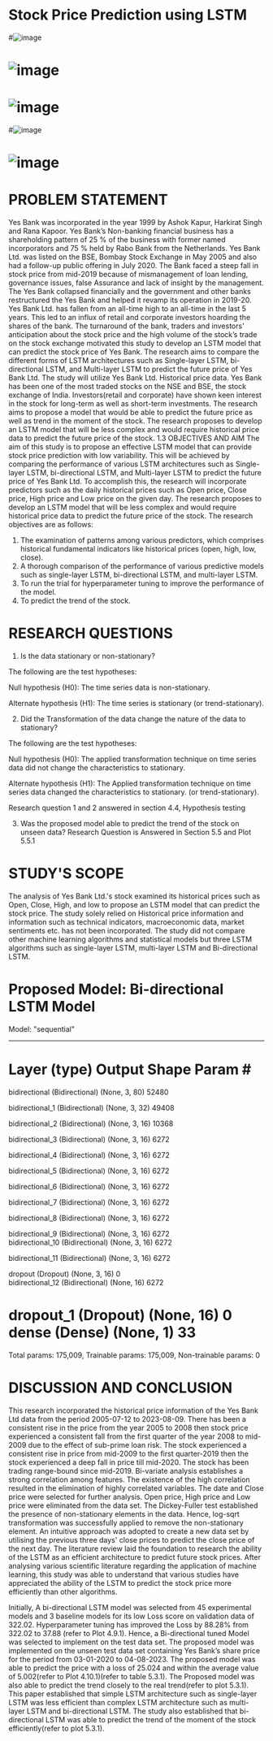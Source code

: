 # Stock Price Prediction using LSTM

#![image](https://github.com/charliethomasct82/Research_Thesis/assets/93368865/fc8043a8-809e-45c7-bb00-482527850239)

# ![image](https://github.com/charliethomasct82/Research_Thesis/assets/93368865/bba15e9e-fd51-48e7-ae33-b62f59cf3c37)
# ![image](https://github.com/charliethomasct82/Research_Thesis/assets/93368865/c7594d17-68e6-4d0f-b8ff-1c1426caefc6)
#![image](https://github.com/charliethomasct82/Research_Thesis/assets/93368865/d8474cdc-59ba-4e31-a70d-cb18488a4570)
# ![image](https://github.com/charliethomasct82/Research_Thesis/assets/93368865/6d5ad349-3583-48d3-9597-1f436de993d1)



# PROBLEM STATEMENT
Yes Bank was incorporated in the year 1999 by Ashok Kapur, Harkirat Singh and Rana Kapoor. Yes Bank’s Non-banking financial business has a shareholding pattern of 25 % of the business with former named incorporators and 75 % held by Rabo Bank from the Netherlands. Yes Bank Ltd. was listed on the BSE, Bombay Stock Exchange in May 2005 and also had a follow-up public offering in July 2020. The Bank faced a steep fall in stock price from mid-2019 because of mismanagement of loan lending, governance issues, false Assurance and lack of insight by the management. The Yes Bank collapsed financially and the government and other banks restructured the Yes Bank and helped it revamp its operation in 2019-20. Yes Bank Ltd. has fallen from an all-time high to an all-time in the last 5 years. This led to an influx of retail and corporate investors hoarding the shares of the bank. The turnaround of the bank, traders and investors' anticipation about the stock price and the high volume of the stock’s trade on the stock exchange motivated this study to develop an LSTM model that can predict the stock price of Yes Bank.
The research aims to compare the different forms of LSTM architectures such as Single-layer LSTM, bi-directional LSTM, and Multi-layer LSTM to predict the future price of Yes Bank Ltd. The study will utilize Yes Bank Ltd. Historical price data. Yes Bank has been one of the most traded stocks on the NSE and BSE, the stock exchange of  India. Investors(retail and corporate) have shown keen interest in the stock for long-term as well as short-term investments. The research aims to propose a model that would be able to predict the future price as well as trend in the moment of the stock. The research proposes to develop an LSTM model that will be less complex and would require historical price data to predict the future price of the stock.
1.3	OBJECTIVES AND AIM
The aim of this study is to propose an effective LSTM model that can provide stock price prediction with low variability. This will be achieved by comparing the performance of various LSTM architectures such as Single-layer LSTM, bi-directional LSTM, and Multi-layer LSTM to predict the future price of Yes Bank Ltd. To accomplish this, the research will incorporate predictors such as the daily historical prices such as Open price, Close price, High price and Low price on the given day. The research proposes to develop an LSTM model that will be less complex and would require historical price data to predict the future price of the stock. The research objectives are as follows: 
1.	The examination of patterns among various predictors, which comprises historical fundamental indicators like historical prices (open, high, low, close).
2.	A thorough comparison of the performance of various predictive models such as single-layer LSTM, bi-directional LSTM, and multi-layer LSTM.
3.	To run the trial for hyperparameter tuning to improve the performance of the model.
4.	To predict the trend of the stock.
   
# RESEARCH QUESTIONS
1.	Is the data stationary or non-stationary?

The following are the test hypotheses:

Null hypothesis (H0): The time series data is non-stationary. 

Alternate hypothesis (H1): The time series is stationary (or trend-stationary).

2.	Did the Transformation of the data change the nature of the data to stationary?

The following are the test hypotheses:

Null hypothesis (H0): The applied transformation technique on time series data did not change the characteristics to stationary. 

Alternate hypothesis (H1): The Applied transformation technique on time series data changed the characteristics to stationary.  (or trend-stationary).

Research question 1 and 2 answered in section 4.4, Hypothesis testing

3.	Was the proposed model able to predict the trend of the stock on unseen data?
Research Question is Answered in Section 5.5 and  Plot 5.5.1

# STUDY'S SCOPE
The analysis of Yes Bank Ltd.'s stock examined its historical prices such as Open, Close, High, and low to propose an LSTM model that can predict the stock price. The study solely relied on Historical price information and information such as technical indicators, macroeconomic data, market sentiments etc. has not been incorporated. The study did not compare other machine learning algorithms and statistical models but three LSTM algorithms such as single-layer LSTM, multi-layer LSTM and Bi-directional LSTM.


# Proposed Model: Bi-directional LSTM Model
Model: "sequential"
_________________________________________________________________
 Layer (type)                   Output Shape              Param #   
=================================================================
 bidirectional   (Bidirectional)  (None, 3, 80)            52480                                                                   
                                                                 
 bidirectional_1 (Bidirectional)  (None, 3, 32)          49408                                                                 
                                                                 
 bidirectional_2 (Bidirectional)  (None, 3, 16)          10368                                                                 
                                                                 
 bidirectional_3 (Bidirectional)  (None, 3, 16)          6272      
                                                                                                                         
 bidirectional_4 (Bidirectional)  (None, 3, 16)          6272      
                                                                                                                             
 bidirectional_5 (Bidirectional) (None, 3, 16)           6272                                                                  
                                                                 
 bidirectional_6 (Bidirectional)  (None, 3, 16)          6272      
                                                                                                                             
 bidirectional_7 (Bidirectional)  (None, 3, 16)          6272      
                                                                                                                             
 bidirectional_8 (Bidirectional)  (None, 3, 16)          6272      
                                                                                                                             
 bidirectional_9 (Bidirectional)  (None, 3, 16)          6272                                                                                                                              
 bidirectional_10 (Bidirectional)  (None, 3, 16)        6272      
                                                                                                                            
 bidirectional_11 (Bidirectional)  (None, 3, 16)        6272      
                                                                                                                         
 dropout (Dropout)           (None, 3, 16)                     0                                                                        
 bidirectional_12 (Bidirectional)  (None, 16)             6272      
                                                                                                                        
 dropout_1 (Dropout)         (None, 16)                        0                                                                        
 dense (Dense)               (None, 1)                              33                                                                         
=================================================================
Total params: 175,009, Trainable params: 175,009, Non-trainable params: 0

# DISCUSSION AND CONCLUSION
This research incorporated the historical price information of the Yes Bank Ltd data from the period 2005-07-12 to 2023-08-09. There has been a consistent rise in the price from the year 2005 to 2008 then stock price experienced a consistent fall from the first quarter of the year 2008 to mid-2009 due to the effect of sub-prime loan risk. The stock experienced a consistent rise in price from mid-2009 to the first quarter-2019 then the stock experienced a deep fall in price till mid-2020. The stock has been trading range-bound since mid-2019. Bi-variate analysis establishes a strong correlation among features. The existence of the high correlation resulted in the elimination of highly correlated variables. The date and Close price were selected for further analysis. Open price, High price and Low price were eliminated from the data set. The Dickey-Fuller test established the presence of non-stationary elements in the data. Hence, log-sqrt transformation was successfully applied to remove the non-stationary element. An intuitive approach was adopted to create a new data set by utilising the previous three days' close prices to predict the close price of the next day. The literature review laid the foundation to research the ability of the LSTM as an efficient architecture to predict future stock prices. After analysing various scientific literature regarding the application of machine learning, this study was able to understand that various studies have appreciated the ability of the LSTM to predict the stock price more efficiently than other algorithms.

Initially, A bi-directional LSTM model was selected from 45 experimental models and 3 baseline models for its low Loss score on validation data of 322.02. Hyperparameter tuning has improved the Loss by 88.28% from 322.02 to 37.88 (refer to Plot 4.9.1). Hence, a Bi-directional tuned Model was selected to implement on the test data set. The proposed model was implemented on the unseen test data set containing Yes Bank’s share price for the period from 03-01-2020 to 04-08-2023. The proposed model was able to predict the price with a loss of 25.024 and within the average value of 5.002(refer to Plot 4.10.1)(refer to table 5.3.1). The Proposed model was also able to predict the trend closely to the real trend(refer to plot 5.3.1). This paper established that simple LSTM architecture such as single-layer LSTM was less efficient than complex LSTM architecture such as multi-layer LSTM and bi-directional LSTM. The study also established that bi-directional LSTM was able to predict the trend of the moment of the stock efficiently(refer to plot 5.3.1). 

